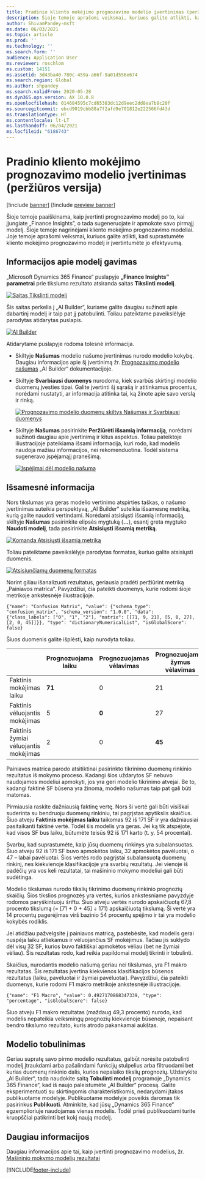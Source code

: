 ```yaml
---
title: Pradinio kliento mokėjimo prognozavimo modelio įvertinimas (peržiūros versija)
description: Šioje temoje aprašomi veiksmai, kuriuos galite atlikti, kad suprastumėte kliento mokėjimo prognozavimo modelį ir įvertintumėte jo efektyvumą.
author: ShivamPandey-msft
ms.date: 06/03/2021
ms.topic: article
ms.prod: ''
ms.technology: ''
ms.search.form: ''
audience: Application User
ms.reviewer: roschlom
ms.custom: 14151
ms.assetid: 3d43ba40-780c-459a-a66f-9a01d556e674
ms.search.region: Global
ms.author: shpandey
ms.search.validFrom: 2020-05-28
ms.dyn365.ops.version: AX 10.0.8
ms.openlocfilehash: 014684595c7cd65383dc12d9eec2dd8ea7b8c20f
ms.sourcegitcommit: ebcd9019cbb88a7f2afd9e701812e222566fd43d
ms.translationtype: HT
ms.contentlocale: lt-LT
ms.lasthandoff: 06/04/2021
ms.locfileid: "6186743"
---
```

# <a name="evaluate-the-initial-customer-payment-prediction-model-preview"></a>Pradinio kliento mokėjimo prognozavimo modelio įvertinimas (peržiūros versija)

[!include [banner](../includes/banner.md)]
[!include [preview banner](../includes/preview-banner.md)]

Šioje temoje paaiškinama, kaip įvertinti prognozavimo modelį po to, kai įjungiate „Finance Insights”, o tada sugeneruojate ir apmokote savo pirmąjį modelį. Šioje temoje nagrinėjami kliento mokėjimo prognozavimo modeliai. Joje temoje aprašomi veiksmai, kuriuos galite atlikti, kad suprastumėte kliento mokėjimo prognozavimo modelį ir įvertintumėte jo efektyvumą.

## <a name="getting-details-about-the-model"></a>Informacijos apie modelį gavimas

„Microsoft Dynamics 365 Finance“ puslapyje **„Finance Insights” parametrai** prie tikslumo rezultato atsiranda saitas **Tikslinti modelį**.

[![Saitas Tikslinti modelį](./media/prediction-model.png)](./media/prediction-model.png)

Šis saitas perkelia į „AI Builder“, kuriame galite daugiau sužinoti apie dabartinį modelį ir taip pat jį patobulinti. Toliau pateiktame paveikslėlyje parodytas atidarytas puslapis.

[![AI Builder](./media/what-to-predict.png)](./media/what-to-predict.png)

Atidarytame puslapyje rodoma tolesnė informacija.

- Skiltyje **Našumas** modelio našumo įvertinimas nurodo modelio kokybę. Daugiau informacijos apie šį įvertinimą žr. [Prognozavimo modelio našumas](/ai-builder/prediction-performance) „AI Builder“ dokumentacijoje.
- Skiltyje **Svarbiausi duomenys** nurodoma, kiek svarbūs skirtingi modelio duomenų įvesties tipai. Galite įvertinti šį sąrašą ir atitinkamus procentus, norėdami nustatyti, ar informacija atitinka tai, ką žinote apie savo verslą ir rinką.

    [![Prognozavimo modelio duomenų skiltys Našumas ir Svarbiausi duomenys](./media/models.png)](./media/models.png)

- Skiltyje **Našumas** pasirinkite **Peržiūrėti išsamią informaciją**, norėdami sužinoti daugiau apie įvertinimą ir kitus aspektus. Toliau pateiktoje iliustracijoje pateikiama išsami informacija, kuri rodo, kad modelis naudoja mažiau informacijos, nei rekomenduotina. Todėl sistema sugeneravo įspėjamąjį pranešimą.

    [![Įspėjimai dėl modelio našumą](./media/details.png)](./media/details.png)

## <a name="digging-deeper"></a>Išsamesnė informacija

Nors tikslumas yra geras modelio vertinimo atspirties taškas, o našumo įvertinimas suteikia perspektyvą, „AI Builder“ suteikia išsamesnę metriką, kurią galite naudoti vertindami. Norėdami atsisiųsti išsamią informaciją, skiltyje **Našumas** pasirinkite elipsės mygtuką (**...**), esantį greta mygtuko **Naudoti modelį**, tada pasirinkite **Atsisiųsti išsamią metriką**.

[![Komanda Atsisiųsti išsamią metriką](./media/performance.png)](./media/performance.png)

Toliau pateiktame paveikslėlyje parodytas formatas, kuriuo galite atsisiųsti duomenis.

[![Atsisiunčiamų duomenų formatas](./media/data-format.png)](./media/data-format.png)

Norint giliau išanalizuoti rezultatus, geriausia pradėti peržiūrint metriką „Painiavos matrica“. Pavyzdžiui, čia pateikti duomenys, kurie rodomi šioje metrikoje ankstesnėje iliustracijoje.

`{"name": "Confusion Matrix", "value": {"schema_type": "confusion_matrix", "schema_version": "1.0.0", "data": {"class_labels": ["0", "1", "2"], "matrix": [[71, 9, 21], [5, 0, 27], [2, 0, 45]]}}, "type": "dictionaryNumericalList", "isGlobalScore": false}`

Šiuos duomenis galite išplėsti, kaip nurodyta toliau.

| &nbsp;                   | Prognozuojama laiku | Prognozuojamas vėlavimas | Prognozuojamas žymus vėlavimas |
|--------------------------|-------------------|----------------|---------------------|
| Faktinis mokėjimas laiku   | **71**            | 0              | 21                  |
| Faktinis vėluojantis mokėjimas      | 5                 | **0**          | 27                  |
| Faktinis žymiai vėluojantis mokėjimas | 2                 | 0              | **45**              |

Painiavos matrica parodo atsitiktinai pasirinkto tikrinimo duomenų rinkinio rezultatus iš mokymo proceso. Kadangi šios uždarytos SF nebuvo naudojamos modeliui apmokyti, jos yra geri modelio tikrinimo atvejai. Be to, kadangi faktinė SF būsena yra žinoma, modelio našumas taip pat gali būti matomas.

Pirmiausia raskite dažniausią faktinę vertę. Nors ši vertė gali būti visiškai suderinta su bendruoju duomenų rinkiniu, tai pagrįstas apytikslis skaičius. Šiuo atveju **Faktinis mokėjimas laiku** taikomas 92 iš 171 SF ir yra dažniausiai pasitaikanti faktinė vertė. Todėl šis modelis yra geras. Jei ką tik atspėjote, kad visos SF bus laiku, būtumėte teisūs 92 iš 171 karto (t. y. 54 procentai).

Svarbu, kad suprastumėte, kaip jūsų duomenų rinkinys yra subalansuotas. Šiuo atveju 92 iš 171 SF buvo apmokėtos laiku, 32 apmokėtos pavėluotai, o 47 – labai pavėluotai. Šios vertės rodo pagrįstai subalansuotą duomenų rinkinį, nes kiekvienoje klasifikacijoje yra svarbių rezultatų. Jei vienoje iš padėčių yra vos keli rezultatai, tai mašininio mokymo modeliui gali būti sudėtinga.

Modelio tikslumas nurodo tikslių tikrinimo duomenų rinkinio prognozių skaičių. Šios tikslios prognozės yra vertės, kurios ankstesniame pavyzdyje rodomos paryškintuoju šriftu. Šiuo atveju vertės nurodo apskaičiuotą 67,8 procento tikslumą (= \[71 + 0 + 45\] ÷ 171) apskaičiuotą tikslumą. Ši vertė yra 14 procentų pagerėjimas virš bazinio 54 procentų spėjimo ir tai yra modelio kokybės rodiklis.

Jei atidžiau pažvelgsite į painiavos matricą, pastebėsite, kad modelis gerai nuspėja laiku atliekamus ir vėluojančius SF mokėjimus. Tačiau jis suklydo dėl visų 32 SF, kurios buvo faktiškai apmokėtos vėliau (bet ne žymiai vėliau). Šis rezultatas rodo, kad reikia papildomai modelį tikrinti ir tobulinti.

Skaičius, nurodantis modelio našumą geriau nei tikslumas, yra F1 makro rezultatas. Šis rezultatas įvertina kiekvienos klasifikacijos būsenos rezultatus (laiku, pavėluotai ir žymiai pavėluotai). Pavyzdžiui, čia pateikti duomenys, kurie rodomi F1 makro metrikoje ankstesnėje iliustracijoje.

`{"name": "F1 Macro", "value": 0.4927170868347339, "type": "percentage", "isGlobalScore": false}`

Šiuo atveju F1 makro rezultatas (maždaug 49,3 procento) nurodo, kad modelis nepateikia veiksmingų prognozių kiekvienoje būsenoje, nepaisant bendro tikslumo rezultato, kuris atrodo pakankamai aukštas.

## <a name="improving-the-model"></a>Modelio tobulinimas

Geriau supratę savo pirmo modelio rezultatus, galbūt norėsite patobulinti modelį įtraukdami arba pašalindami funkcijų stulpelius arba filtruodami bet kurias duomenų rinkinio dalis, kurios nepalaiko tikslių prognozių. Uždarykite „AI Builder“, tada naudokite saitą **Tobulinti modelį** programoje „Dynamics 365 Finance“, kad iš naujo paleistumėte „AI Builder“ procesą. Galite eksperimentuoti su skirtingomis charakteristikomis, nedarydami įtakos publikuotame modelyje. Publikuotame modelyje poveikis daromas tik pasirinkus **Publikuoti**. Atminkite, kad jūsų „Dynamics 365 Finance“ egzemplioriuje naudojamas vienas modelis. Todėl prieš publikuodami turite kruopščiai patikrinti bet kokį naują modelį.

## <a name="for-more-information"></a>Daugiau informacijos

Daugiau informacijos apie tai, kaip įvertinti prognozavimo modelius, žr. [Mašininio mokymo modelių rezultatai](/confusion-matrix.md)

[!INCLUDE[footer-include](../../includes/footer-banner.md)]
